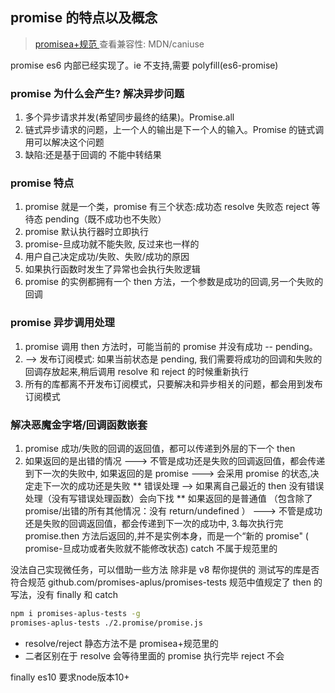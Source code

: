 ## promise 的特点以及概念

> [promisea+规范 ](https://promisesaplus.com)
> 查看兼容性: MDN/caniuse

promise es6 内部已经实现了。ie 不支持,需要 polyfill(es6-promise)

### promise 为什么会产生? 解决异步问题

1. 多个异步请求并发(希望同步最终的结果)。Promise.all
2. 链式异步请求的问题，上一个人的输出是下ー个人的输入。Promise 的链式调用可以解决这个问题
3. 缺陷:还是基于回调的 不能中转结果

### promise 特点

1. promise 就是一个类，promise 有三个状态:成功态 resolve 失败态 reject 等待态 pending（既不成功也不失败）
2. promise 默认执行器时立即执行
3. promise-旦成功就不能失败, 反过来也一样的
4. 用户自己决定成功/失败、失败/成功的原因
5. 如果执行函数时发生了异常也会执行失败逻辑
6. promise 的实例都拥有一个 then 方法，一个参数是成功的回调,另一个失败的回调

### promise 异步调用处理

1. promise 调用 then 方法时，可能当前的 promise 并没有成功 -- pending。
2. --> 发布订阅模式: 如果当前状态是 pending, 我们需要将成功的回调和失败的回调存放起来,稍后调用 resolve 和 reject 的时候重新执行
3. 所有的库都离不开发布订阅模式，只要解决和异步相关的问题，都会用到发布订阅模式

### 解决恶魔金字塔/回调函数嵌套

1. promise 成功/失败的回调的返回值，都可以传递到外层的下一个 then
2. 如果返回的是出错的情况 ---> 不管是成功还是失败的回调返回值，都会传递到下一次的失败中,
   如果返回的是 promise ---> 会采用 promise 的状态,决定走下一次的成功还是失败
   ** 错误处理 --> 如果离自己最近的 then 没有错误处理（没有写错误处理函数）会向下找 **
   如果返回的是普通值 （包含除了 promise/出错的所有其他情况：没有 return/undefined ） ---> 不管是成功还是失败的回调返回值，都会传递到下一次的成功中, 3.每次执行完 promise.then 方法后返回的,并不是实例本身，而是一个“新的 promise" ( promise-旦成功或者失败就不能修改状态)
   catch 不属于规范里的

没法自己实现微任务，可以借助一些方法 除非是 v8 帮你提供的
测试写的库是否符合规范 github.com/promises-aplus/promises-tests
规范中值规定了 then 的写法，没有 finally 和 catch

```bash
npm i promises-aplus-tests -g
promises-aplus-tests ./2.promise/promise.js
```

- resolve/reject 静态方法不是 promisea+规范里的
- 二者区别在于 resolve 会等待里面的 promise 执行完毕 reject 不会

finally es10 要求node版本10+